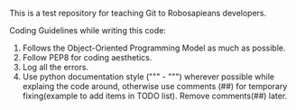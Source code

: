 This is  a test repository for teaching Git to Robosapieans developers.

Coding Guidelines while writing this code:

1. Follows the Object-Oriented Programming Model as much as possible.
2. Follow PEP8 for coding aesthetics.
3. Log all the errors.
4. Use python documentation style (""" - """) wherever possible while explaing the code around, otherwise use comments (##) for temporary fixing(example to add items in TODO list). Remove comments(##) later.